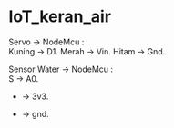 # IoT_keran_air


Servo -> NodeMcu :  
Kuning -> D1. 
Merah -> Vin. 
Hitam -> Gnd. 


Sensor Water -> NodeMcu :  
S -> A0. 
+ -> 3v3. 
- -> gnd. 
